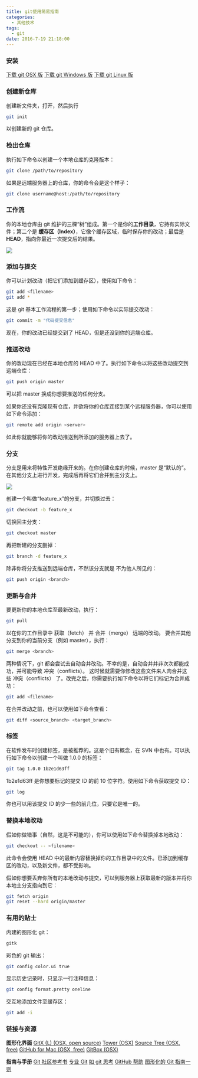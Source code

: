 ```yaml
---
title: git使用简易指南
categories:
  - 其他技术
tags:
  - git
date: 2016-7-19 21:18:00
---
```


### 安装
[下载 git OSX 版](http://code.google.com/p/git-osx-installer/downloads/list?can=3)
[下载 git Windows 版](https://code.google.com/hosting/moved?project=msysgit)
[下载 git Linux 版](https://git-scm.com/book/en%2FGetting-Started-Installing-Git)

### 创建新仓库
创建新文件夹，打开，然后执行
```bash
git init
```
以创建新的 git 仓库。

### 检出仓库
执行如下命令以创建一个本地仓库的克隆版本：
```bash
git clone /path/to/repository 
```
如果是远端服务器上的仓库，你的命令会是这个样子：
```bash
git clone username@host:/path/to/repository
```

### 工作流
你的本地仓库由 git 维护的三棵“树”组成。第一个是你的**工作目录**，它持有实际文件；第二个是 **缓存区（Index）**，它像个缓存区域，临时保存你的改动；最后是**HEAD**，指向你最近一次提交后的结果。

![](1.png)
<!-- more -->

### 添加与提交
你可以计划改动（把它们添加到缓存区），使用如下命令：
```bash
git add <filename>
git add *
```
这是 git 基本工作流程的第一步；使用如下命令以实际提交改动：
```bash
git commit -m "代码提交信息"
```
现在，你的改动已经提交到了 HEAD，但是还没到你的远端仓库。

### 推送改动
你的改动现在已经在本地仓库的 HEAD 中了。执行如下命令以将这些改动提交到远端仓库：
```bash
git push origin master
```
可以把 master 换成你想要推送的任何分支。 

如果你还没有克隆现有仓库，并欲将你的仓库连接到某个远程服务器，你可以使用如下命令添加：
```bash
git remote add origin <server>
```
如此你就能够将你的改动推送到所添加的服务器上去了。

### 分支
分支是用来将特性开发绝缘开来的。在你创建仓库的时候，master 是“默认的”。在其他分支上进行开发，完成后再将它们合并到主分支上。

![](2.png)

创建一个叫做“feature_x”的分支，并切换过去：
```bash
git checkout -b feature_x
```
切换回主分支：
```bash
git checkout master
```
再把新建的分支删掉：
```bash
git branch -d feature_x
```
除非你将分支推送到远端仓库，不然该分支就是 不为他人所见的：
```bash
git push origin <branch>
```

### 更新与合并
要更新你的本地仓库至最新改动，执行：
```bash
git pull
```
以在你的工作目录中 获取（fetch） 并 合并（merge） 远端的改动。
要合并其他分支到你的当前分支（例如 master），执行：
```bash
git merge <branch>
```
两种情况下，git 都会尝试去自动合并改动。不幸的是，自动合并并非次次都能成功，并可能导致 冲突（conflicts）。 这时候就需要你修改这些文件来人肉合并这些 冲突（conflicts） 了。改完之后，你需要执行如下命令以将它们标记为合并成功：
```bash
git add <filename>
```
在合并改动之前，也可以使用如下命令查看：
```bash
git diff <source_branch> <target_branch>
```

### 标签
在软件发布时创建标签，是被推荐的。这是个旧有概念，在 SVN 中也有。可以执行如下命令以创建一个叫做 1.0.0 的标签：
```bash
git tag 1.0.0 1b2e1d63ff
```
1b2e1d63ff 是你想要标记的提交 ID 的前 10 位字符。使用如下命令获取提交 ID：
```bash
git log
```
你也可以用该提交 ID 的少一些的前几位，只要它是唯一的。

### 替换本地改动
假如你做错事（自然，这是不可能的），你可以使用如下命令替换掉本地改动：
```bash
git checkout -- <filename>
```
此命令会使用 HEAD 中的最新内容替换掉你的工作目录中的文件。已添加到缓存区的改动，以及新文件，都不受影响。

假如你想要丢弃你所有的本地改动与提交，可以到服务器上获取最新的版本并将你本地主分支指向到它：
```bash
git fetch origin
git reset --hard origin/master
```

### 有用的贴士
内建的图形化 git：
```bash
gitk
```
彩色的 git 输出：
```bash
git config color.ui true
```
显示历史记录时，只显示一行注释信息：
```bash
git config format.pretty oneline
```
交互地添加文件至缓存区：
```bash
git add -i
```

### 链接与资源
**图形化界面**
[GitX (L) (OSX, open source)](http://gitx.laullon.com/)
[Tower (OSX)](http://www.git-tower.com/)
[Source Tree (OSX, free)](http://www.sourcetreeapp.com/)
[GitHub for Mac (OSX, free)](http://mac.github.com/)
[GitBox (OSX)](https://itunes.apple.com/gb/app/gitbox/id403388357?mt=12)

**指南与手册**
[Git 社区参考书](https://git-scm.com/book/en/v2)
[专业 Git](http://progit.org/book/)
[如 git 思考](http://think-like-a-git.net/)
[GitHub 帮助](http://help.github.com/)
[图形化的 Git 指南一则](http://marklodato.github.com/visual-git-guide/index-en.html)
